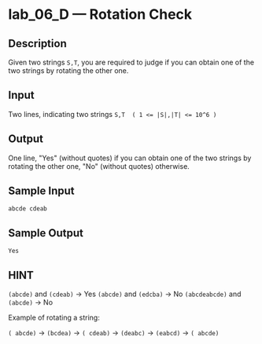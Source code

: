 # lab_06_D — Rotation Check

## Description

Given two strings `S,T`, you are required to judge if you can obtain one of the two strings by rotating the other one.

## Input

Two lines, indicating two strings `S,T  ( 1 <= |S|,|T| <= 10^6 )`

## Output

One line, "Yes" (without quotes) if you can obtain one of the two strings by rotating the other one, "No" (without quotes) otherwise.

## Sample Input

```log
abcde cdeab
```

## Sample Output

```log
Yes
```

## HINT

`(abcde)` and `(cdeab)` -> Yes
`(abcde)` and `(edcba)` -> No
`(abcdeabcde)` and `(abcde)` -> No

Example of rotating a string:

`( abcde)` -> `(bcdea)` -> `( cdeab)` -> `(deabc)` -> `(eabcd)` -> `( abcde)`
